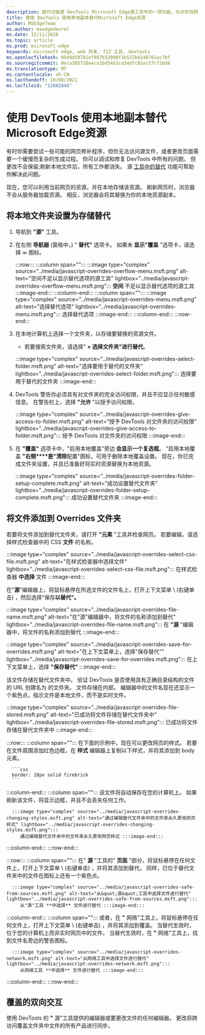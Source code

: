 ```yaml
---
description: 替代功能是 DevTools Microsoft Edge源工具中的一项功能，允许你将网页资源复制到硬盘驱动器。  刷新网页时，DevTools 不会加载资源，而是将其替换为本地副本。
title: 使用 DevTools 使用本地副本替代Microsoft Edge资源
author: MSEdgeTeam
ms.author: msedgedevrel
ms.date: 12/11/2020
ms.topic: article
ms.prod: microsoft-edge
keywords: microsoft edge, web 开发, f12 工具, devtools
ms.openlocfilehash: 05d9d58781ef887b32090f1b522b8248761ac7bf
ms.sourcegitcommit: 0eca205728eeca1bd54b3ca34dfc81ec57cf16d8
ms.translationtype: MT
ms.contentlocale: zh-CN
ms.lasthandoff: 10/08/2021
ms.locfileid: "12082846"
---
```

# <a name="override-webpage-resources-with-local-copies-using-microsoft-edge-devtools"></a>使用 DevTools 使用本地副本替代Microsoft Edge资源

有时你需要尝试一些可能的网页修补程序，但你无法访问源文件，或者更改页面需要一个缓慢而复杂的生成过程。  你可以调试和修复 DevTools 中所有的问题。  但更改不会保留;刷新本地文件后，所有工作都消失。  源 [工具中的替代][DevToolsSourcesTool] 功能可帮助你解决此问题。

现在，您可以利用当前网页的资源，并在本地存储该资源。  刷新网页时，浏览器不会从服务器加载资源。  相反，浏览器会将其替换为你的本地资源副本。

## <a name="setting-up-your-local-folder-to-store-overrides"></a>将本地文件夹设置为存储替代

1.  导航到 **"源"** 工具。
1.  在左侧 **导航器** (窗格中，) " **替代"** 选项卡。 如果未 **显示"覆盖** "选项卡，请选择 <code>&#x0226B;</code><!--`≫`--> 图标。

    :::row:::
       :::column span="":::
          :::image type="complex" source="../media/javascript-overrides-overflow-menu.msft.png" alt-text="空间不足以显示替代选项的源工具" lightbox="../media/javascript-overrides-overflow-menu.msft.png":::
             **空间** 不足以显示替代选项的源工具 :::image-end:::
       :::column-end:::
       :::column span="":::
          :::image type="complex" source="../media/javascript-overrides-menu.msft.png" alt-text="选择替代选项" lightbox="../media/javascript-overrides-menu.msft.png":::
             选择替代选项 :::image-end:::
       :::column-end:::
    :::row-end:::

1.  在本地计算机上选择一个文件夹，以存储要替换的资源文件。
     *   若要搜索文件夹，请选择" **+ 选择文件夹"进行替代**。

    :::image type="complex" source="../media/javascript-overrides-select-folder.msft.png" alt-text="选择要用于替代的文件夹" lightbox="../media/javascript-overrides-select-folder.msft.png":::
       选择要用于替代的文件夹
    :::image-end:::

1.  DevTools 警告你必须具有对文件夹的完全访问权限，并且不应显示任何敏感信息。  在警告栏上，选择 **"允许** "以授予访问权限。

    :::image type="complex" source="../media/javascript-overrides-give-access-to-folder.msft.png" alt-text="授予 DevTools 对文件夹的访问权限" lightbox="../media/javascript-overrides-give-access-to-folder.msft.png":::
       授予 DevTools 对文件夹的访问权限
    :::image-end:::

1.  在 **"覆盖"** 选项卡中，"启用本地覆盖"旁边 **会显示一个复选框**。  "启用本地覆盖 **"右侧****是"清除**配置"图标，可用于删除本地覆盖设置。  现在，你已完成文件夹设置，并且已准备好将实时资源替换为本地资源。

    :::image type="complex" source="../media/javascript-overrides-folder-setup-complete.msft.png" alt-text="成功设置替代文件夹" lightbox="../media/javascript-overrides-folder-setup-complete.msft.png":::
       成功设置替代文件夹
    :::image-end:::

## <a name="adding-files-to-your-overrides-folder"></a>将文件添加到 Overrides 文件夹

若要将文件添加到替代文件夹，请打开 **"元素** "工具并检查网页。  若要编辑，请选择样式检查器中的 CSS **文件** 的名称。

:::image type="complex" source="../media/javascript-overrides-select-css-file.msft.png" alt-text="在样式检查器中选择文件" lightbox="../media/javascript-overrides-select-css-file.msft.png":::
   在样式检查器 **中选择** 文件
:::image-end:::

在"**源**"编辑器上，将鼠标悬停在所选文件的文件名上，打开上下文菜单 \ (右键单击\) ，然后选择"保存**以替代"。**

:::image type="complex" source="../media/javascript-overrides-file-name.msft.png" alt-text="在&quot;源&quot;编辑器中，将文件的名称添加到替代" lightbox="../media/javascript-overrides-file-name.msft.png":::
   在 **"源** "编辑器中，将文件的名称添加到替代
:::image-end:::

:::image type="complex" source="../media/javascript-overrides-save-for-overrides.msft.png" alt-text="在上下文菜单上，选择&quot;保存替代&quot;" lightbox="../media/javascript-overrides-save-for-overrides.msft.png":::
   在上下文菜单上，选择 **"保存替代"**
:::image-end:::

该文件存储在替代文件夹中。  验证 DevTools 是否使用具有正确目录结构的文件的 URL 创建名为 的文件夹。  文件存储在内部。  编辑器中的文件名现在还显示一个紫色点，指示文件是本地文件，而不是实时文件。

:::image type="complex" source="../media/javascript-overrides-file-stored.msft.png" alt-text="已成功将文件存储在替代文件夹中" lightbox="../media/javascript-overrides-file-stored.msft.png":::
   已成功将文件存储在替代文件夹中
:::image-end:::

:::row:::
   :::column span="":::
      在下面的示例中，现在可以更改网页的样式。  若要在文件周围添加红色边框，在 **样式** 编辑器上复制以下样式，并将其添加到 body 元素。

      ```css
      border: 10px solid firebrick
      ```
   :::column-end:::
   :::column span="":::
      该文件将自动保存在您的计算机上。  如果刷新该文件，将显示边框，并且不会丢失任何工作。

      :::image type="complex" source="../media/javascript-overrides-changing-styles.msft.png" alt-text="通过编辑替代文件夹中的文件来永久更改网页样式" lightbox="../media/javascript-overrides-changing-styles.msft.png":::
         通过编辑替代文件夹中的文件来永久更改网页样式 :::image-end:::
   :::column-end:::
:::row-end:::

:::row:::
   :::column span="":::
      在" **源** "工具的" **页面** "部分，将鼠标悬停在任何文件上，打开上下文菜单 \ (右键单击\) ，并将其添加到替代。  同样，已位于替代文件夹中的文件在图标上还有一个紫色点。

      :::image type="complex" source="../media/javascript-overrides-safe-from-sources.msft.png" alt-text="从&quot;源&quot;工具中选择文件进行替代" lightbox="../media/javascript-overrides-safe-from-sources.msft.png":::
         从"源"工具 **中选择** 文件进行替代 :::image-end:::
   :::column-end:::
   :::column span="":::
      或者，在 **"** 网络"工具上，将鼠标悬停在任何文件上，打开上下文菜单 \ (右键单击\) ，并将其添加到覆盖。  当替代生效时，位于您的计算机上而非实时网页中的文件。  当替代生效时，在 **"** 网络"工具上，找到文件名旁边的警告图标。

      :::image type="complex" source="../media/javascript-overrides-network.msft.png" alt-text="从网络工具中选择文件进行替代" lightbox="../media/javascript-overrides-network.msft.png":::
         从网络工具 **中选择** 文件进行替代 :::image-end:::
   :::column-end:::
:::row-end:::

## <a name="two-way-interaction-of-overrides"></a>覆盖的双向交互

使用 DevTools 的 **"** 源"工具提供的编辑器或要更改文件的任何编辑器。  更改将跨访问覆盖文件夹中文件的所有产品进行同步。


<!-- ====================================================================== -->
<!-- links -->
[DevToolsSourcesTool]: ../sources/index.md "源工具概述 | Microsoft Docs"
